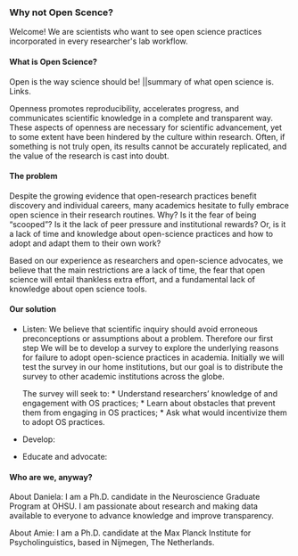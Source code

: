 ### Why not Open Scence?

Welcome! We are scientists who want to see open science practices incorporated in every researcher's lab workflow. 

#### What is Open Science? 
Open is the way science should be! ||summary of what open science is. Links.

Openness promotes reproducibility, accelerates progress, and communicates scientific knowledge in a complete and transparent way. These aspects of openness are necessary for scientific advancement, yet to some extent have been hindered by the culture within research. Often, if something is not truly open, its results cannot be accurately replicated, and the value of the research is cast into doubt.


#### The problem

Despite the growing evidence that open-research practices benefit discovery and individual careers, many academics hesitate to fully embrace open science in their research routines. Why? Is it the fear of being “scooped”? Is it the lack of peer pressure and institutional rewards? Or, is it a lack of time and knowledge about open-science practices and how to adopt and adapt them to their own work? 

Based on our experience as researchers and open-science advocates, we believe that the main restrictions are a lack of time, the fear that open science will entail thankless extra effort, and a fundamental lack of knowledge about open science tools.

#### Our solution

* Listen: We believe that scientific inquiry should avoid erroneous preconceptions or assumptions about a problem. Therefore our first step We will be to develop a survey to explore the underlying reasons for failure to adopt open-science practices in academia. Initially we will test the survey in our home institutions, but our goal is to distribute the survey to other academic institutions across the globe.

     The survey will seek to:
             * Understand researchers’ knowledge of and engagement with OS practices; 
             * Learn about obstacles that prevent them from engaging in OS practices; 
             * Ask what would incentivize them to adopt OS practices.

* Develop:

* Educate and advocate:

#### Who are we, anyway?
About Daniela: I am a Ph.D. candidate in the Neuroscience Graduate Program at OHSU. I am passionate about research and making data available to everyone to advance knowledge and improve transparency. 

About Amie: I am a Ph.D. candidate at the Max Planck Institute for Psycholinguistics, based in Nijmegen, The Netherlands.





